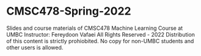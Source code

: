 # CMSC478-Spring-2022
Slides and course materials of CMSC478 Machine Learning Course at UMBC  Instructor: Fereydoon Vafaei  All Rights Reserved - 2022  Distribution of this content is strictly prohiobited. No copy for non-UMBC students and other users is allowed.
